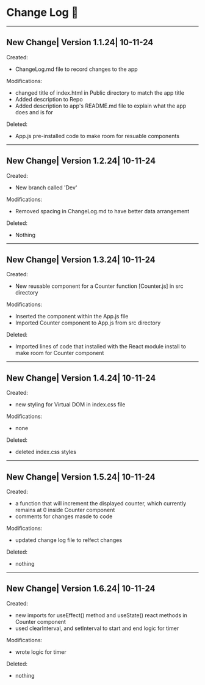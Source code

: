 # Change Log :notebook:
--------------------------------------

## New Change| Version 1.1.24| 10-11-24

Created:
- ChangeLog.md file to record changes to the app

Modifications:
- changed title of index.html in Public directory to match the app title
- Added description to Repo 
- Added description to app's README.md file to explain what the app does and is for

Deleted:
- App.js pre-installed code to make room for resuable components
--------------------------------------
## New Change| Version 1.2.24| 10-11-24

Created:
- New branch called 'Dev'

Modifications:
- Removed spacing in ChangeLog.md to have better data arrangement

Deleted: 
- Nothing
---------------------------------------
## New Change| Version 1.3.24| 10-11-24

Created:
- New reusable component for a Counter function [Counter.js] in src directory

Modifications:
- Inserted the component within the App.js file
- Imported Counter component to App.js from src directory

Deleted:
- Imported lines of code that installed with the React module install to make room for Counter component
---------------------------------------
## New Change| Version 1.4.24| 10-11-24

Created:
- new styling for Virtual DOM in index.css file

Modifications:
- none

Deleted:
- deleted index.css styles 
---------------------------------------
## New Change| Version 1.5.24| 10-11-24

Created:
- a function that will increment the displayed counter, which currently remains at 0 inside Counter component
- comments for changes masde to code


Modifications:
- updated change log file to relfect changes

Deleted:
- nothing
---------------------------------------
## New Change| Version 1.6.24| 10-11-24

Created:
- new imports for useEffect() method and useState() react methods in Counter component
- used clearInterval, and setInterval to start and end logic for timer

Modifications:
- wrote logic for timer


Deleted:
- nothing

